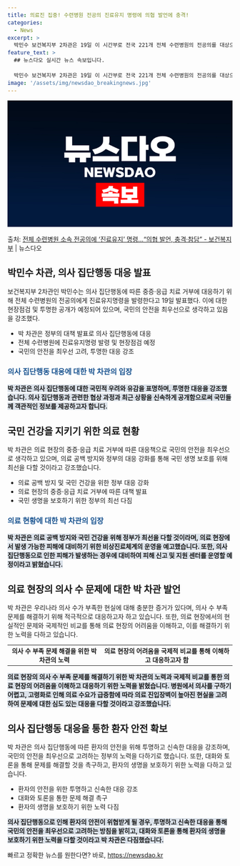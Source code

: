 ```yaml
---
title: 의료진 집중! 수련병원 전공의 진료유지 명령에 의협 발언에 충격!
categories:
  - News
excerpt: >
  박민수 보건복지부 2차관은 19일 이 시간부로 전국 221개 전체 수련병원의 전공의를 대상으로 진료유지명령을…
feature_text: >
  ## 뉴스다오 실시간 뉴스 속보입니다.

  박민수 보건복지부 2차관은 19일 이 시간부로 전국 221개 전체 수련병원의 전공의를 대상으로 진료유지명령을…
image: '/assets/img/newsdao_breakingnews.jpg'
---
```


![뉴스다오 속보](/assets/img/newsdao_breakingnews.jpg)

<p>출처: <a href="https://newsdao.kr/3169" rel="dofollow">전체 수련병원 소속 전공의에 ‘진료유지’ 명령…“의협 발언, 충격·참담” - 보건복지부</a> | 뉴스다오</p>

<h2 data-ke-size="size26">박민수 차관, 의사 집단행동 대응 발표</h2>
<p data-ke-size="size16">보건복지부 2차관인 박민수는 의사 집단행동에 따른 중증·응급 치료 거부에 대응하기 위해 전체 수련병원의 전공의에게 진료유지명령을 발령한다고 19일 발표했다. 이에 대한 현장점검 및 투명한 공개가 예정되어 있으며, 국민의 안전을 최우선으로 생각하고 있음을 강조했다.</p>
<ul>
	<li>박 차관은 정부의 대책 발표로 의사 집단행동에 대응</li>
	<li>전체 수련병원에 진료유지명령 발령 및 현장점검 예정</li>
	<li>국민의 안전을 최우선 고려, 투명한 대응 강조</li>
</ul>
<h3 data-ke-size="size24"><b><span style="color: #1a5490;">의사 집단행동 대응에 대한 박 차관의 입장</span></b></h3>
<p data-ke-size="size16"><b><span style="background-color: #21538527;">박 차관은 의사 집단행동에 대한 국민적 우려와 유감을 표명하며, 투명한 대응을 강조했습니다. 의사 집단행동과 관련한 협상 과정과 최근 상황을 신속하게 공개함으로써 국민들께 객관적인 정보를 제공하고자 합니다.</span></b></p>

<h2 data-ke-size="size26">국민 건강을 지키기 위한 의료 현황</h2>
<p data-ke-size="size16">박 차관은 의료 현장의 중증·응급 치료 거부에 따른 대응책으로 국민의 안전을 최우선으로 생각하고 있으며, 의료 공백 방지와 정부의 대응 강화를 통해 국민 생명 보호를 위해 최선을 다할 것이라고 강조했습니다.</p>
<ul>
	<li>의료 공백 방지 및 국민 건강을 위한 정부 대응 강화</li>
	<li>의료 현장의 중증·응급 치료 거부에 따른 대책 발표</li>
	<li>국민 생명을 보호하기 위한 정부의 최선 다짐</li>
</ul>
<h3 data-ke-size="size24"><b><span style="color: #1a5490;">의료 현황에 대한 박 차관의 입장</span></b></h3>
<p data-ke-size="size16"><b><span style="background-color: #21538527;">박 차관은 의료 공백 방지와 국민 건강을 위해 정부가 최선을 다할 것이라며, 의료 현장에서 발생 가능한 피해에 대비하기 위한 비상진료체계의 운영을 예고했습니다. 또한, 의사 집단행동으로 인한 피해가 발생하는 경우에 대비하여 피해 신고 및 지원 센터를 운영할 예정이라고 밝혔습니다.</span></b></p>

<h2 data-ke-size="size26">의료 현장의 의사 수 문제에 대한 박 차관 발언</h2>
<p data-ke-size="size16">박 차관은 우리나라 의사 수가 부족한 현실에 대해 충분한 증거가 있다며, 의사 수 부족 문제를 해결하기 위해 적극적으로 대응하고자 하고 있습니다. 또한, 의료 현장에서의 현실적인 문제와 국제적인 비교를 통해 의료 현장의 어려움을 이해하고, 이를 해결하기 위한 노력을 다하고 있습니다.</p>
<table>
	<tr>
		<td style="text-align: center; height: 17px;"><b>의사 수 부족 문제 해결을 위한 박 차관의 노력</b></td>
		<td style="text-align: center; height: 17px;"><b>의료 현장의 어려움을 국제적 비교를 통해 이해하고 대응하고자 함</b></td>
	</tr>
</table>
<p data-ke-size="size16"><b><span style="background-color: #21538527;">의료 현장의 의사 수 부족 문제를 해결하기 위한 박 차관의 노력과 국제적 비교를 통한 의료 현장의 어려움을 이해하고 대응하기 위한 노력을 밝혔습니다. 병원에서 의사를 구하기 어렵고, 고령화로 인해 의료 수요가 급증함에 따라 의료 진입장벽이 높아진 현실을 고려하여 문제에 대한 심도 있는 대응을 다할 것이라고 강조했습니다.</span></b></p>

<h2 data-ke-size="size26">의사 집단행동 대응을 통한 환자 안전 확보</h2>
<p data-ke-size="size16">박 차관은 의사 집단행동에 따른 환자의 안전을 위해 투명하고 신속한 대응을 강조하며, 국민의 안전을 최우선으로 고려하는 정부의 노력을 다하기로 했습니다. 또한, 대화와 토론을 통해 문제를 해결할 것을 촉구하고, 환자의 생명을 보호하기 위한 노력을 다하고 있습니다.</p>
<ul>
	<li>환자의 안전을 위한 투명하고 신속한 대응 강조</li>
	<li>대화와 토론을 통한 문제 해결 촉구</li>
	<li>환자의 생명을 보호하기 위한 노력 다짐</li>
</ul>
<p data-ke-size="size16"><b><span style="background-color: #21538527;">의사 집단행동으로 인해 환자의 안전이 위협받게 될 경우, 투명하고 신속한 대응을 통해 국민의 안전을 최우선으로 고려하는 방침을 밝히고, 대화와 토론을 통해 환자의 생명을 보호하기 위한 노력을 다할 것이라고 박 차관은 다짐했습니다.</span></b></p> 

빠르고 정확한 뉴스를 원한다면? 바로, <a href="https://newsdao.kr" rel="dofollow">https://newsdao.kr</a>


